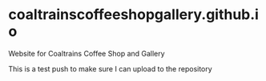 # coaltrainscoffeeshopgallery.github.io
Website for Coaltrains Coffee Shop and Gallery


This is a test push to make sure I can upload to the repository